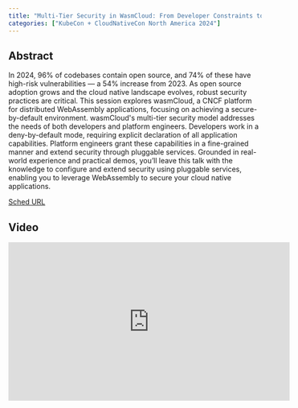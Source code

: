 ```yaml
---
title: "Multi-Tier Security in WasmCloud: From Developer Constraints to Platform Extensibility - Brooks Townsend, Cosmonic"
categories: ["KubeCon + CloudNativeCon North America 2024"]
---
```


## Abstract

In 2024, 96% of codebases contain open source, and 74% of these have high-risk vulnerabilities — a 54% increase from 2023. As open source adoption grows and the cloud native landscape evolves, robust security practices are critical. This session explores wasmCloud, a CNCF platform for distributed WebAssembly applications, focusing on achieving a secure-by-default environment. wasmCloud's multi-tier security model addresses the needs of both developers and platform engineers. Developers work in a deny-by-default mode, requiring explicit declaration of all application capabilities. Platform engineers grant these capabilities in a fine-grained manner and extend security through pluggable services. Grounded in real-world experience and practical demos, you’ll leave this talk with the knowledge to configure and extend security using pluggable services, enabling you to leverage WebAssembly to secure your cloud native applications.

[Sched URL](https://kccncna2024.sched.com/event/ec9d19652eff38960b092cd10d2fa830)

## Video

<iframe width='560' height='315' src='https://www.youtube.com/embed/tdr_daxJd28' frameborder='0' allow='accelerometer; autoplay; encrypted-media; gyroscope; picture-in-picture' allowfullscreen></iframe>
